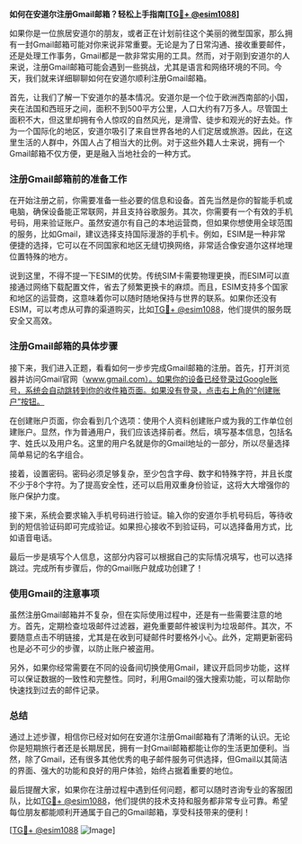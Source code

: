 **如何在安道尔注册Gmail邮箱？轻松上手指南[[TG💪+ @esim1088](https://t.me/s/esim1088)]**

如果你是一位旅居安道尔的朋友，或者正在计划前往这个美丽的微型国家，那么拥有一封Gmail邮箱可能对你来说非常重要。无论是为了日常沟通、接收重要邮件，还是处理工作事务，Gmail都是一款非常实用的工具。然而，对于刚到安道尔的人来说，注册Gmail邮箱可能会遇到一些挑战，尤其是语言和网络环境的不同。今天，我们就来详细聊聊如何在安道尔顺利注册Gmail邮箱。

首先，让我们了解一下安道尔的基本情况。安道尔是一个位于欧洲西南部的小国，夹在法国和西班牙之间，面积不到500平方公里，人口大约有7万多人。尽管国土面积不大，但这里却拥有令人惊叹的自然风光，是滑雪、徒步和观光的好去处。作为一个国际化的地区，安道尔吸引了来自世界各地的人们定居或旅游。因此，在这里生活的人群中，外国人占了相当大的比例。对于这些外籍人士来说，拥有一个Gmail邮箱不仅方便，更是融入当地社会的一种方式。

### 注册Gmail邮箱前的准备工作

在开始注册之前，你需要准备一些必要的信息和设备。首先当然是你的智能手机或电脑，确保设备能正常联网，并且支持谷歌服务。其次，你需要有一个有效的手机号码，用来验证账户。虽然安道尔有自己的本地运营商，但如果你想使用全球范围的服务，比如Gmail，建议选择支持国际漫游的手机卡。例如，ESIM是一种非常便捷的选择，它可以在不同国家和地区无缝切换网络，非常适合像安道尔这样地理位置特殊的地方。

说到这里，不得不提一下ESIM的优势。传统SIM卡需要物理更换，而ESIM可以直接通过网络下载配置文件，省去了频繁更换卡的麻烦。而且，ESIM支持多个国家和地区的运营商，这意味着你可以随时随地保持与世界的联系。如果你还没有ESIM，可以考虑从可靠的渠道购买，比如[TG💪+ @esim1088](https://t.me/s/esim1088)，他们提供的服务既安全又高效。

### 注册Gmail邮箱的具体步骤

接下来，我们进入正题，看看如何一步步完成Gmail邮箱的注册。首先，打开浏览器并访问Gmail官网（www.gmail.com）。如果你的设备已经登录过Google账号，系统会自动跳转到你的收件箱页面。如果没有登录，点击右上角的“创建账户”按钮。

在创建账户页面，你会看到几个选项：使用个人资料创建账户或为我的工作单位创建账户。显然，作为普通用户，我们应该选择前者。然后，填写基本信息，包括名字、姓氏以及用户名。这里的用户名就是你的Gmail地址的一部分，所以尽量选择简单易记的名字组合。

接着，设置密码。密码必须足够复杂，至少包含字母、数字和特殊字符，并且长度不少于8个字符。为了提高安全性，还可以启用双重身份验证，这将大大增强你的账户保护力度。

接下来，系统会要求输入手机号码进行验证。输入你的安道尔手机号码后，等待收到的短信验证码即可完成验证。如果担心接收不到验证码，可以选择备用方式，比如语音电话。

最后一步是填写个人信息，这部分内容可以根据自己的实际情况填写，也可以选择跳过。完成所有步骤后，你的Gmail账户就成功创建了！

### 使用Gmail的注意事项

虽然注册Gmail邮箱并不复杂，但在实际使用过程中，还是有一些需要注意的地方。首先，定期检查垃圾邮件过滤器，避免重要邮件被误判为垃圾邮件。其次，不要随意点击不明链接，尤其是在收到可疑邮件时要格外小心。此外，定期更新密码也是必不可少的步骤，以防止账户被盗用。

另外，如果你经常需要在不同的设备间切换使用Gmail，建议开启同步功能，这样可以保证数据的一致性和完整性。同时，利用Gmail的强大搜索功能，可以帮助你快速找到过去的邮件记录。

### 总结

通过上述步骤，相信你已经对如何在安道尔注册Gmail邮箱有了清晰的认识。无论你是短期旅行者还是长期居民，拥有一封Gmail邮箱都能让你的生活更加便利。当然，除了Gmail，还有很多其他优秀的电子邮件服务可供选择，但Gmail以其简洁的界面、强大的功能和良好的用户体验，始终占据着重要的地位。

最后提醒大家，如果你在注册过程中遇到任何问题，都可以随时咨询专业的客服团队，比如[TG💪+ @esim1088](https://t.me/s/esim1088)，他们提供的技术支持和服务都非常专业可靠。希望每位朋友都能顺利开通属于自己的Gmail邮箱，享受科技带来的便利！

[[TG💪+ @esim1088](https://t.me/s/esim1088) ![Image](https://i.postimg.cc/4NQfJmqS/Snipaste-2025-05-13-00-14-12.png)]